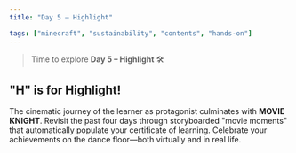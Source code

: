 ```yaml
---
title: "Day 5 – Highlight"

tags: ["minecraft", "sustainability", "contents", "hands-on"]
---
```


> Time to explore **Day 5 – Highlight** 🛠️

## "H" is for Highlight!

The cinematic journey of the learner as protagonist culminates with **MOVIE KNIGHT**. Revisit the past four days through storyboarded "movie moments" that automatically populate your certificate of learning. Celebrate your achievements on the dance floor—both virtually and in real life.
